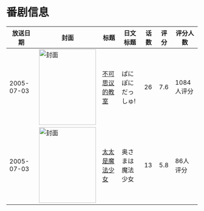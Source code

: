 # 番剧信息

|放送日期|封面|标题|日文标题|话数|评分|评分人数|
|---|---|---|---|---|---|---|
|2005-07-03|<img src="//lain.bgm.tv/pic/cover/c/29/7f/1617_WsCSg.jpg" alt="封面" style="width:150px;height:200px;object-fit:cover;">|[不可思议的教室](https://bangumi.tv/subject/1617)|ぱにぽにだっしゅ!|26|7.6|1084人评分|
|2005-07-03|<img src="//lain.bgm.tv/pic/cover/c/9b/f8/23536_CzQYZ.jpg" alt="封面" style="width:150px;height:200px;object-fit:cover;">|[太太是魔法少女](https://bangumi.tv/subject/23536)|奥さまは魔法少女|13|5.8|86人评分|
